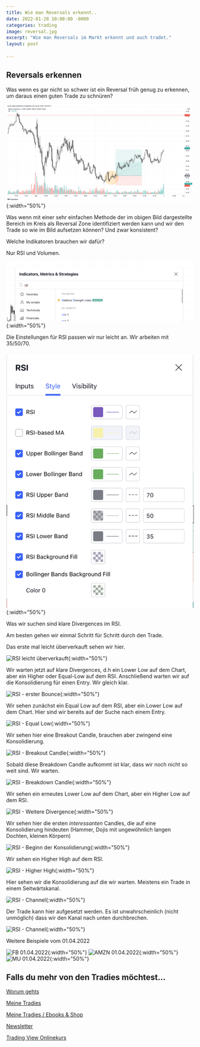 ```yaml
---
title: Wie man Reversals erkennt..
date: 2022-01-28 10:00:00 -0000
categories: trading
image: reversal.jpg
excerpt: "Wie man Reversals im Markt erkennt und auch tradet."
layout: post

---
```



## Reversals erkennen

Was wenn es gar nicht so schwer ist ein Reversal früh genug zu erkennen, um daraus einen guten Trade zu schnüren?

![RBLX April 2022](/assets/images/reversal/reversal1.png){:width="50%"}

Was wenn mit einer sehr einfachen Methode der im obigen Bild dargestellte Bereich im Kreis als Reversal
Zone identifiziert werden kann und wir den Trade so wie im Bild aufsetzen können? Und zwar konsistent?

Welche Indikatoren brauchen wir dafür?

Nur RSI und Volumen.

![RBLX April 2022](/assets/images/reversal/rs.png){:width="50%"}

Die Einstellungen für RSI passen wir nur leicht an. Wir arbeiten mit 35/50/70.

![RBLX April 2022](/assets/images/reversal/rs2.png){:width="50%"}


Was wir suchen sind klare Divergences im RSI.

Am besten gehen wir einmal Schritt für Schritt durch den Trade.

Das erste mal leicht überverkauft sehen wir hier.

![RSI leicht überverkauft](https://www.tradingview.com/x/FuBai1G5/){:width="50%"}

Wir warten jetzt auf klare Divergences, d.h ein Lower Low auf dem Chart, aber ein Higher oder Equal-Low auf
dem RSI. Anschließend warten wir auf die Konsolidierung für einen Entry.
Wir gleich klar.

![RSI - erster Bounce](https://www.tradingview.com/x/XCqZGBrw/){:width="50%"}

Wir sehen zunächst ein Equal Low auf dem RSI, aber ein Lower Low auf dem Chart.
Hier sind wir bereits auf der Suche nach einem Entry.

![RSI - Equal Low](https://www.tradingview.com/x/8Ux0MFX3/){:width="50%"}

Wir sehen hier eine Breakout Candle, brauchen aber zwingend eine Konsolidierung.

![RSI - Breakout Candle](https://www.tradingview.com/x/95kuCz6z/){:width="50%"}

Sobald diese Breakdown Candle aufkommt ist klar, dass wir noch nicht so weit sind. Wir warten.

![RSI - Breakdown Candle](https://www.tradingview.com/x/TagxG3fo/){:width="50%"}

Wir sehen ein erneutes Lower Low auf dem Chart, aber ein Higher Low auf dem RSI.

![RSI - Weitere Divergence](https://www.tradingview.com/x/uE8XNNRq/){:width="50%"}

Wir sehen hier die ersten _interessanten_ Candles, die auf eine Konsolidierung hindeuten
(Hammer, Dojis mit ungewöhnlich langen Dochten, kleinen Körpern)

![RSI - Beginn der Konsolidierung](https://www.tradingview.com/x/Jfz9Y9wE/){:width="50%"}

Wir sehen ein Higher High auf dem RSI.

![RSI - Higher High](https://www.tradingview.com/x/PV7UTtAa/){:width="50%"}

Hier sehen wir die Konsolidierung auf die wir warten. Meistens ein Trade in einem
Seitwärtskanal.

![RSI - Channel](https://www.tradingview.com/x/UOpgpVnO/){:width="50%"}

Der Trade kann hier aufgesetzt werden. Es ist unwahrscheinlich (nicht unmöglich) dass wir
den Kanal nach unten durchbrechen.

![RSI - Channel](https://www.tradingview.com/x/UOpgpVnO/){:width="50%"}

Weitere Beispiele vom 01.04.2022

![FB 01.04.2022](https://www.tradingview.com/x/de4okzpA/){:width="50%"}
![AMZN 01.04.2022](https://www.tradingview.com/x/RDJoAi2r/){:width="50%"}
![MU 01.04.2022](https://www.tradingview.com/x/A9G5YhMk/){:width="50%"}

## Falls du mehr von den Tradies möchtest...

[Worum gehts](https://www.meinetradies.de/about)

[Meine Tradies](https://www.meinetradies.de)

[Meine Tradies / Ebooks & Shop ](https://www.meinetradies.de/ebooks)

[Newsletter ](https://www.meinetradies.de/newsletter)

[Trading View Onlinekurs](https://www.meinetradies.de/kurse/tradingview)




 <a class="button" href="https://twitter.com/tradies4good" rel="noopener noreferrer" target="_blank"><span
                  class="icon"><i class="fab fa-twitter"></i></span></a>
              <a class="button" href="https://www.youtube.com/channel/UCC8gKMvl_C45G82SuAyb4Yw"
                rel="noopener noreferrer" target="_blank"><span class="icon"><i class="fab fa-youtube"></i></span></a>
              <a class="button"
                href="https://join.slack.com/t/tradies-workspace/shared_invite/zt-o2j62ikw-u~UrfFso2fkMj3Ewgff6eQ"
                rel="noopener noreferrer" target="_blank"><span class="icon"><i class="fab fa-slack"></i></span></a>
              <a class="button" href="https://www.instagram.com/meinetradies/" rel="noopener noreferrer"
                target="_blank"><span class="icon"><i class="fab fa-instagram"></i></span></a>
